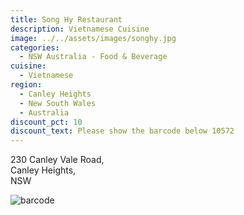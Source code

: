 ```yaml
---
title: Song Hy Restaurant
description: Vietnamese Cuisine
image: ../../assets/images/songhy.jpg
categories:
  - NSW Australia - Food & Beverage
cuisine:
  - Vietnamese
region:
  - Canley Heights
  - New South Wales
  - Australia
discount_pct: 10
discount_text: Please show the barcode below 10572
---
```


230 Canley Vale Road,\
Canley Heights,\
NSW

![barcode](../../assets/images/songhy1.jpg)

